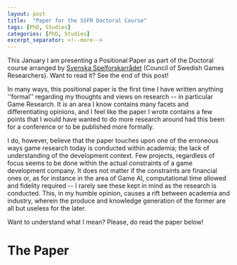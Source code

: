 ```yaml
---
layout: post
title:  "Paper for the SSFR Doctoral Course"
tags: [PhD, Studies]
categories: [PhD, Studies]
excerpt_separator: <!--more-->
---
```


This January I am presenting a Positional Paper as part of the Doctoral course arranged by [Svenska Spelforskarrådet](https://spelforskarradet.se/en/start-english/) (Council of Swedish Games Researchers). Want to read it? See the end of this post!
<!--more-->

In many ways, this positional paper is the first time I have written anything ''formal'' regarding my thoughts and views on research -- in particular Game Research. It is an area I know contains many facets and differentiating opinions, and I feel like the paper I wrote contains a few points that I would have wanted to do more research around had this been for a conference or to be published more formally.

I do, however, believe that the paper touches upon one of the erroneous ways game research today is conducted within academia; the lack of understanding of the development context. Few projects, regardless of focus seems to be done within the actual constraints of a game development company. It does not matter if the constraints are financial ones or, as for instance in the area of Game AI, computational time allowed and fidelity required -- I rarely see these kept in mind as the research is conducted. This, in my humble opinion, causes a rift between academia and industry, wherein the produce and knowledge generation of the former are all but useless for the later.

Want to understand what I mean? Please, do read the paper below!

# The Paper
<object data="{{ site.url }}{{ site.baseurl }}/assets/pdfs/2024_SSFR.pdf#view=FitH" width="1000" height="1000" type="application/pdf"></object>
